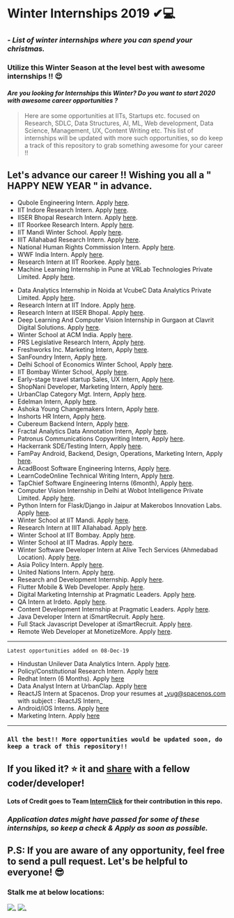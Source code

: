 # Winter Internships 2019 ✔💻
### - *List of winter internships where you can spend your christmas.*
### Utilize this Winter Season at the level best with awesome internships !! 😍

#### *Are you looking for Internships this Winter? Do you want to start 2020 with awesome career opportunities ?*

> Here are some opportunities at IITs, Startups etc. focused on Research, SDLC, Data Structures, AI, ML, Web development, Data Science, Management, UX, Content Writing etc. This list of internships will be updated with more such opportunities, so do keep a track of this repository to grab something awesome for your career !!

## Let's advance our career !! Wishing you all a " HAPPY NEW YEAR " in advance.

- Qubole	Engineering Intern. Apply [here](https://jobs.lever.co/qubole/2268bded-f717-4dbf-b520-239fd487fb4c/apply).
- IIT Indore	Research Intern. Apply [here](http://people.iiti.ac.in/~sdhina/index.php/opportunities1/internshippositions).
- IISER Bhopal Research Intern. Apply [here](https://www.iiserb.ac.in/doaa/internship).
- IIT Roorkee	Research Intern. Apply [here](https://www.iitr.ac.in/dic/internship.html).
- IIT Mandi	Winter School. Apply [here](http://www.acslab.org/winterschool/home.html).
- IIIT Allahabad	Research Intern. Apply [here](https://www.iiita.ac.in/downloads/announcements/uploads/2019%20April%20internship%20dissertation526.pdf).
- National Human Rights Commission	Intern. Apply [here](http://nhrc.nic.in/training-programmes/short-term-internship-programme).
- WWF India	Intern. Apply [here](https://www.wwfindia.org/who_we_are/internship_at_wwf_india/).
- Research Intern	at IIT Roorkee. Apply [here](https://www.iitr.ac.in/dic/internship.html).
- Machine Learning Internship in Pune at VRLab Technologies Private Limited. Apply [here](https://internshala.com/internship/detail/machine-learning-internship-in-pune-at-vrlab-technologies-private-limited1572666025).
<!--   - Research Intern	at IIT Kanpur. Apply [here](https://www.teqipiitk.in/workshop/2019/wi19/).
- Research Intern	at IIT Bhubaneswar. Apply [here](http://webapps.iitbbs.ac.in/internship-application/index.php)  -->
- Data Analytics Internship in Noida at VcubeC Data Analytics Private Limited. Apply [here](https://internshala.com/internship/detail/data-analytics-internship-in-noida-at-vcubec-data-analytics-private-limited1572669452).
- Research Intern	at IIT Indore. Apply [here](http://people.iiti.ac.in/~sdhina/index.php/opportunities1/internshippositions).
- Research Intern at IISER Bhopal. Apply [here](https://www.iiserb.ac.in/doaa/internship).
- Deep Learning And Computer Vision Internship in Gurgaon at Clavrit Digital Solutions. Apply [here](https://internshala.com/internship/detail/deep-learning-and-computer-vision-internship-in-gurgaon-at-clavrit-digital-solutions1572604355).
- Winter School at ACM India. Apply [here](https://india.acm.org/education/acm-india-winter-schools).
- PRS Legislative Research	Intern,	Apply [here](https://www.prsindia.org/aboutus/internships-at-prs).
- Freshworks Inc.	Marketing Intern,	Apply [here](https://twitter.com/nivasravi/status/1189403362183090177).
- SanFoundry	Intern,	Apply [here](https://www.sanfoundry.com/internship/).
- Delhi School of Economics	Winter School,	Apply [here](http://econdse.org/ws2019/).
- IIT Bombay	Winter School,	Apply [here](https://sat-smt.in/registration.html).
- Early-stage travel startup	Sales, UX Intern,	Apply [here](https://www.linkedin.com/posts/ajitesh-kaicker-2bb1a850_looking-to-hire-interns-for-december-and-activity-6598458357156274176-NRZB).
- ShopNani	Developer, Marketing Intern,	Apply [here](https://www.linkedin.com/posts/yuganshchokra_internship-jobpost-activity-6598092472537190400-tyPM).
- UrbanClap	Category Mgt. Intern,	Apply [here](https://internshala.com/internship/detail/category-management-intensive-internship-program-internship-in-bangalore-at-urbanclap1573112674).
- Edelman	Intern,	Apply [here](https://www.linkedin.com/jobs/view/1545597615).
- Ashoka Young Changemakers	Intern,	Apply [here](https://jobs.jobvite.com/ashoka/job/oO3obfwa).
- Inshorts	HR Intern,	Apply [here](https://www.linkedin.com/jobs/view/1600546348).
- Cubereum	Backend Intern,	Apply [here](https://www.linkedin.com/jobs/view/1532918531).
- Fractal Analytics	Data Annotation Intern,	Apply [here](https://www.linkedin.com/jobs/view/1550925712).
- Patronus Communications	Copywriting Intern,	Apply [here](https://www.linkedin.com/jobs/view/1559617707).
- Hackerrank	SDE/Testing Intern,	Apply [here](https://www.hackerrank.com/careers).
- FamPay	Android, Backend, Design, Operations, Marketing Intern,	Apply [here](https://docs.google.com/forms/d/e/1FAIpQLSd_eGRTspzSe27oS6SSY0vM-hxfJBZqzXk-1P_3ffiND7PFpg/viewform).
- AcadBoost	Software Engineering Interns,	Apply [here](https://docs.google.com/forms/d/e/1FAIpQLSc6WC9qXNSc52hZyboBUThqMOxGToqtoc7bCc7dYixVKZImCw/viewform).
- LearnCodeOnline	Technical Writing Intern,	Apply [here](https://www.youtube.com/watch?v=HWNZfeMN26M).
- TapChief	Software Engineering Interns (6month),	Apply [here](https://www.tapchief.com/h/tech-interns).
- Computer Vision Internship in Delhi at Wobot Intelligence Private Limited. Apply [here](https://internshala.com/internship/detail/computer-vision-internship-in-delhi-at-wobot-intelligence-private-limited1572677537).
- Python Intern for Flask/Django in Jaipur at Makerobos Innovation Labs. Apply [here](https://www.hirist.com/j/makerobos-innovation-labs-python-intern-flask-django-0-2-yrs-510702.html).
- Winter School	at IIT Mandi. Apply [here](http://www.acslab.org/winterschool/home.html).
- Research Intern	at IIIT Allahabad. Apply [here](https://www.iiita.ac.in/downloads/announcements/uploads/2019%20April%20internship%20dissertation526.pdf).
- Winter School	at IIT Bombay. Apply [here](https://sat-smt.in/registration.html).
- Winter School at IIT Madras. Apply [here](https://ekonnect.net/events).
- Winter Software Developer Intern at Alive Tech Services (Ahmedabad Location). Apply [here](https://neuvoo.co.in/view/?id=a668add90a7c&source=linkedin&utm_source=partner&utm_medium=linkedin&puid=fadfaddabddagdd8badfeadcbadc9dd7bddgfadf3de9cacdfec3ddcg3e&splitab=1&action=emailAlert).
- Asia Policy Intern. Apply [here](https://neuvoo.co.in/view/?id=bc248ea82c1b&source=linkedin&utm_source=partner&utm_medium=linkedin&puid=fadeaaddbddegddcbdd8eadbbadf9dd8bddefadd3defcacefec3ddcg3e&splitab=1&action=emailAlert).
- United Nations Intern. Apply [here](https://neuvoo.co.in/view/?from=page-e-related&id=00029df2b90c&lang=en&k=asia+policy+intern&newjob=yes&splitab=1&action=emailAlert).
- Research and Development Internship. Apply [here](https://neuvoo.co.in/view/?jpos=6&jp=1&id=f641fb0a13a0&lang=en&k=remote+intern&splitab=1&action=emailAlert).
- Flutter Mobile & Web Developer. Apply [here](https://neuvoo.co.in/view/?jpos=12&jp=1&id=835287c170cc&lang=en&k=remote+intern&splitab=1&action=emailAlert).
- Digital Marketing Internship at Pragmatic Leaders. Apply [here](https://neuvoo.co.in/view/?jpos=17&jp=1&id=af66eb30957a&lang=en&k=remote+intern&splitab=1&action=emailAlert).
- QA Intern at Irdeto. Apply [here](https://neuvoo.co.in/view/?jpos=15&jp=1&id=ceea5e226e37&lang=en&k=remote+intern).
- Content Development Internship at Pragmatic Leaders. Apply [here](https://neuvoo.co.in/view/?jpos=19&jp=1&id=bd9990d8d4aa&lang=en&k=remote+intern&splitab=1&action=emailAlert).
- Java Developer Intern at iSmartRecruit. Apply [here](https://neuvoo.co.in/view/?id=9252bf43d559&oapply=org_v2019-12&source=jobisjob_bulk&utm_source=partner&utm_medium=jobisjob_bulk&puid=gdd73dee3deb3deebaaeda9a4dacfdadaaac3deb3debcdd7bed3dddeded3dcdbdbdbbbde9ed3bddf&splitab=1&action=emailAlert).
- Full Stack Javascript Developer at iSmartRecruit. Apply [here](https://neuvoo.co.in/view/?id=f29e813ea6d4&oapply=org_v2019-12&source=jobisjob_bulk&utm_source=partner&utm_medium=jobisjob_bulk&puid=gada3dee3de73aebbda8dd9f4dadfaabaaaf3dea3aeccddcbed3dddeded3dcdbdbdbbbde9ed3bddf&splitab=1&action=emailAlert).
- Remote Web Developer at MonetizeMore. Apply [here](https://neuvoo.co.in/view/?id=e3014d5942c6&oapply=org_v2019-12&source=jobisjob_bulk&utm_source=partner&utm_medium=jobisjob_bulk&puid=gadb3ded3deg3defbdacda9c4dabfda7adac3dee3aedcddabed3dddeded3dcdbdbdbbbde9ed3bddf&splitab=1&action=emailAlert).
---
```Latest opportunities added on 08-Dec-19```
- Hindustan Unilever Data Analytics Intern. Apply [here](https://insideiim.com/a-two-month-internship-with-hul-put-your-data-analytics-hat-on).
- Policy/Constitutional Research Intern. Apply [here](https://internshala.com/internship/detail/policy-constitutional-research-internship-in-gurgaon-at-the-pranab-mukherjee-foundation1573467851)
- Redhat Intern (6 Months). Apply [here](https://www.linkedin.com/posts/coding-club_hiring-interns-redhatjobs-activity-6604310679207936000-usS2)
- Data Analyst Intern at UrbanClap. Apply [here](https://www.linkedin.com/posts/utkarshbajpai_urbanclap-is-offering-a-data-analyst-internship-activity-6603620493226545152-203Q)
- ReactJS Intern at Spacenos. Drop your resumes at _yug@spacenos.com with subject : ReactJS Intern_
- Android/iOS Interns. Apply [here](https://www.linkedin.com/posts/anant-mittal-boss_hiring-winter-interns-our-company-hiring-activity-6605509630481309696-N6O-)
- Marketing Intern. Apply [here](https://internshala.com/internship/detail/marketing-internship-in-mumbai-at-times-internet-limited1575626227)

---
### ```All the best!! More opportunities would be updated soon, do keep a track of this repository!!``` 

## If you liked it? :star: it and [share](https://github.com/ashutoshaneja/Winter-Internships-2019/blob/master/interships-list.md) with a fellow coder/developer!

#### Lots of Credit goes to Team [InternClick](http://bit.ly/2MIs8pf) for their contribution in this repo.

### _Application dates might have passed for some of these internships, so keep a check & Apply as soon as possible._
## P.S: If you are aware of any opportunity, feel free to send a pull request. Let's be helpful to everyone! 😎

### Stalk me at below locations:
[![.][linkedin-image]][linkedin-url] [![.][tweet-image]][tweet-url]

<!-- Image dfns -->
[linkedin-image]: https://cdn2.iconfinder.com/data/icons/popular-social-media-flat/48/Popular_Social_Media-21-128.png
[linkedin-url]: https://www.linkedin.com/in/ashutosh-aneja/
[tweet-image]: https://cdn3.iconfinder.com/data/icons/flat-icons-web/40/Twitter-128.png
[tweet-url]: http://twitter.com/ashuistic

